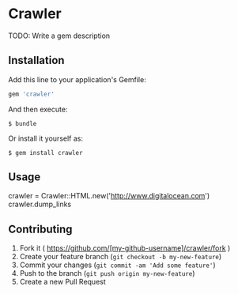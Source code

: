 # Crawler

TODO: Write a gem description

## Installation

Add this line to your application's Gemfile:

```ruby
gem 'crawler'
```

And then execute:

    $ bundle

Or install it yourself as:

    $ gem install crawler

## Usage

crawler = Crawler::HTML.new('http://www.digitalocean.com')
crawler.dump_links

## Contributing

1. Fork it ( https://github.com/[my-github-username]/crawler/fork )
2. Create your feature branch (`git checkout -b my-new-feature`)
3. Commit your changes (`git commit -am 'Add some feature'`)
4. Push to the branch (`git push origin my-new-feature`)
5. Create a new Pull Request

